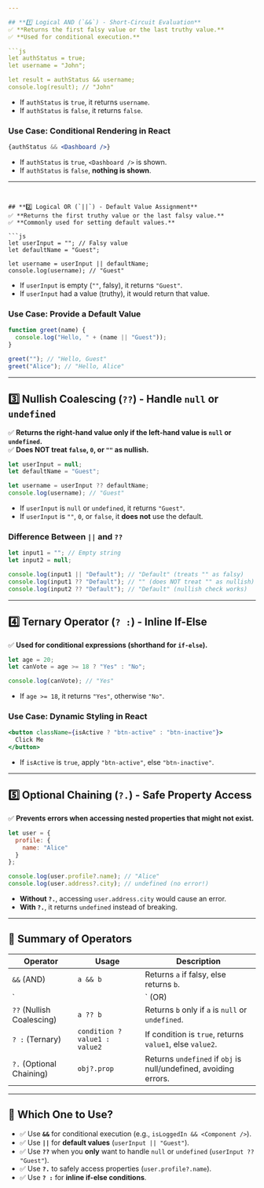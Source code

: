 ```yaml
---

## **1️⃣ Logical AND (`&&`) - Short-Circuit Evaluation**
✅ **Returns the first falsy value or the last truthy value.**  
✅ **Used for conditional execution.**

```js
let authStatus = true;
let username = "John";

let result = authStatus && username;
console.log(result); // "John"
```
- If `authStatus` is `true`, it returns `username`.
- If `authStatus` is `false`, it returns `false`.

### **Use Case:** Conditional Rendering in React  
```jsx
{authStatus && <Dashboard />}
```
- If `authStatus` is `true`, `<Dashboard />` is shown.
- If `authStatus` is `false`, **nothing is shown**.

---
```


## **2️⃣ Logical OR (`||`) - Default Value Assignment**
✅ **Returns the first truthy value or the last falsy value.**  
✅ **Commonly used for setting default values.**

```js
let userInput = ""; // Falsy value
let defaultName = "Guest";

let username = userInput || defaultName;
console.log(username); // "Guest"
```
- If `userInput` is empty (`""`, falsy), it returns `"Guest"`.
- If `userInput` had a value (truthy), it would return that value.

### **Use Case:** Provide a Default Value  
```js
function greet(name) {
  console.log("Hello, " + (name || "Guest"));
}

greet(""); // "Hello, Guest"
greet("Alice"); // "Hello, Alice"
```

---

## **3️⃣ Nullish Coalescing (`??`) - Handle `null` or `undefined`**
✅ **Returns the right-hand value only if the left-hand value is `null` or `undefined`.**  
✅ **Does NOT treat `false`, `0`, or `""` as nullish.**

```js
let userInput = null;
let defaultName = "Guest";

let username = userInput ?? defaultName;
console.log(username); // "Guest"
```
- If `userInput` is `null` or `undefined`, it returns `"Guest"`.
- If `userInput` is `""`, `0`, or `false`, it **does not** use the default.

### **Difference Between `||` and `??`**
```js
let input1 = ""; // Empty string
let input2 = null;

console.log(input1 || "Default"); // "Default" (treats "" as falsy)
console.log(input1 ?? "Default"); // "" (does NOT treat "" as nullish)
console.log(input2 ?? "Default"); // "Default" (nullish check works)
```

---

## **4️⃣ Ternary Operator (`? :`) - Inline If-Else**
✅ **Used for conditional expressions (shorthand for `if-else`).**  

```js
let age = 20;
let canVote = age >= 18 ? "Yes" : "No";

console.log(canVote); // "Yes"
```
- If `age >= 18`, it returns `"Yes"`, otherwise `"No"`.

### **Use Case:** Dynamic Styling in React  
```jsx
<button className={isActive ? "btn-active" : "btn-inactive"}>
  Click Me
</button>
```
- If `isActive` is `true`, apply `"btn-active"`, else `"btn-inactive"`.

---

## **5️⃣ Optional Chaining (`?.`) - Safe Property Access**
✅ **Prevents errors when accessing nested properties that might not exist.**  

```js
let user = {
  profile: {
    name: "Alice"
  }
};

console.log(user.profile?.name); // "Alice"
console.log(user.address?.city); // undefined (no error!)
```
- **Without `?.`**, accessing `user.address.city` would cause an error.
- **With `?.`**, it returns `undefined` instead of breaking.

---

## **🚀 Summary of Operators**
| Operator | Usage | Description |
|----------|-------|-------------|
| `&&` (AND) | `a && b` | Returns `a` if falsy, else returns `b`. |
| `||` (OR) | `a || b` | Returns `a` if truthy, else returns `b`. |
| `??` (Nullish Coalescing) | `a ?? b` | Returns `b` only if `a` is `null` or `undefined`. |
| `? :` (Ternary) | `condition ? value1 : value2` | If condition is `true`, returns `value1`, else `value2`. |
| `?.` (Optional Chaining) | `obj?.prop` | Returns `undefined` if `obj` is null/undefined, avoiding errors. |

---

## **🚀 Which One to Use?**
- ✅ Use **`&&`** for conditional execution (e.g., `isLoggedIn && <Component />`).
- ✅ Use **`||`** for **default values** (`userInput || "Guest"`).
- ✅ Use **`??`** when you **only** want to handle `null` or `undefined` (`userInput ?? "Guest"`).
- ✅ Use **`?.`** to safely access properties (`user.profile?.name`).
- ✅ Use **`? :`** for **inline if-else conditions**.
